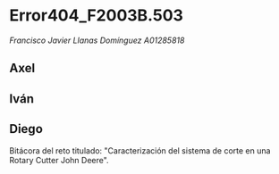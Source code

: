 # Error404_F2003B.503
*Francisco Javier Llanas Domínguez A01285818*
## Axel
## Iván
## Diego

Bitácora del reto titulado: "Caracterización del sistema de corte en una Rotary Cutter John Deere".
